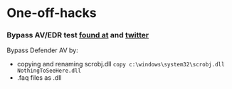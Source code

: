 # One-off-hacks

### Bypass AV/EDR test [found at](https://www.trustedsec.com/blog/discovering-the-anti-virus-signature-and-bypassing-it/) and [twitter](https://twitter.com/mrd0x/status/1461041276514623491?s=20)
Bypass Defender AV by:
- copying and renaming scrobj.dll
`copy c:\windows\system32\scrobj.dll NothingToSeeHere.dll`
- .faq files as .dll
